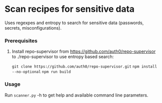 Scan recipes for sensitive data
===============================

Uses regexpes and entropy to search for sensitive data (passwords, secrets, misconfigurations).

### Prerequisites ###
1. Install repo-supervisor from https://github.com/auth0/repo-supervisor to ./repo-supervisor to
   use entropy based search: 

    `git clone https://github.com/auth0/repo-supervisor.git`
    `npm install --no-optional`
    `npm run build`

### Usage ###

Run `scanner.py` -h to get help and available command line parameters.
